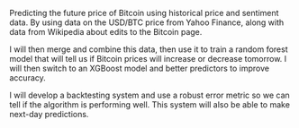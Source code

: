 Predicting the future price of Bitcoin using historical price and sentiment data. By using data on the USD/BTC price from Yahoo Finance, along with data from Wikipedia about edits to the Bitcoin page.  

I will then merge and combine this data, then use it to train a random forest model that will tell us if Bitcoin prices will increase or decrease tomorrow. I will then switch to an XGBoost model and better predictors to improve accuracy.

I will develop a backtesting system and use a robust error metric so we can tell if the algorithm is performing well.  This system will also be able to make next-day predictions.
